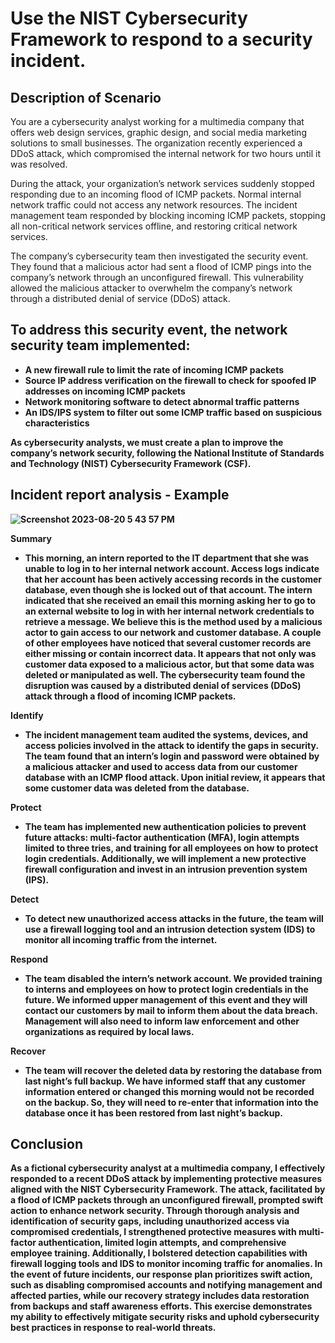<h1>Use the NIST Cybersecurity Framework to respond to a security incident. 
<h2>Description of Scenario</h2>
You are a cybersecurity analyst working for a multimedia company that offers web design services, graphic design, and social media marketing solutions to small businesses. The organization recently experienced a DDoS attack, which compromised the internal network for two hours until it was resolved.

During the attack, your organization’s network services suddenly stopped responding due to an incoming flood of ICMP packets. Normal internal network traffic could not access any network resources. The incident management team responded by blocking incoming ICMP packets, stopping all non-critical network services offline, and restoring critical network services. 

The company’s cybersecurity team then investigated the security event. They found that a malicious actor had sent a flood of ICMP pings into the company’s network through an unconfigured firewall. This vulnerability allowed the malicious attacker to overwhelm the company’s network through a distributed denial of service (DDoS) attack. 

<h2> To address this security event, the network security team implemented:</h2>

- <b>A new firewall rule to limit the rate of incoming ICMP packets</b>
- <b> Source IP address verification on the firewall to check for spoofed IP addresses on incoming ICMP packets</b>
- <b> Network monitoring software to detect abnormal traffic patterns</b>
- <b> An IDS/IPS system to filter out some ICMP traffic based on suspicious characteristics


As cybersecurity analysts, we must create a plan to improve the company’s network security, following the National Institute of Standards and Technology (NIST) Cybersecurity Framework (CSF).

<h2>Incident report analysis - Example</h2>

![Screenshot 2023-08-20 5 43 57 PM](https://github.com/mmedinabet/Use-the-NIST-Cybersecurity-Framework-to-respond-to-a-security-incident/assets/142737434/76ae6e10-cf9f-48ac-af63-bafbe921a87d)


Summary
- <b>This morning, an intern reported to the IT department that she was unable to log in to her internal network account. Access logs indicate that her account has been actively accessing records in the customer database, even though she is locked out of that account. The intern indicated that she received an email this morning asking her to go to an external website to log in with her internal network credentials to retrieve a message. We believe this is the method used by a malicious actor to gain access to our network and customer database. A couple of other employees have noticed that several customer records are either missing or contain incorrect data. It appears that not only was customer data exposed to a malicious actor, but that some data was deleted or manipulated as well. The cybersecurity team found the disruption was caused by a distributed denial of services (DDoS) attack through a flood of incoming ICMP packets.</b>



Identify
- <b> The incident management team audited the systems, devices, and access policies involved in the attack to identify the gaps in security. The team found that an intern’s login and password were obtained by a malicious attacker and used to access data from our customer database with an ICMP flood attack. Upon initial review, it appears that some customer data was deleted from the database. </b>


Protect
- <b> The team has implemented new authentication policies to prevent future attacks: multi-factor authentication (MFA), login attempts limited to three tries, and training for all employees on how to protect login credentials. Additionally, we will implement a new protective firewall configuration and invest in an intrusion prevention system (IPS).</b>


Detect 
- <b> To detect new unauthorized access attacks in the future, the team will use a firewall logging tool and an intrusion detection system (IDS) to monitor all incoming traffic from the internet.</b>

Respond 
- <b> The team disabled the intern’s network account. We provided training to interns and employees on how to protect login credentials in the future. We informed upper management of this event and they will contact our customers by mail to inform them about the data breach. Management will also need to inform law enforcement and other organizations as required by local laws. </b>


Recover
- <b> The team will recover the deleted data by restoring the database from last night’s full backup. We have informed staff that any customer information entered or changed this morning would not be recorded on the backup. So, they will need to re-enter that information into the database once it has been restored from last night’s backup.  </b>
  
<h2>Conclusion</h2>


As a fictional cybersecurity analyst at a multimedia company, I effectively responded to a recent DDoS attack by implementing protective measures aligned with the NIST Cybersecurity Framework. The attack, facilitated by a flood of ICMP packets through an unconfigured firewall, prompted swift action to enhance network security. Through thorough analysis and identification of security gaps, including unauthorized access via compromised credentials, I strengthened protective measures with multi-factor authentication, limited login attempts, and comprehensive employee training. Additionally, I bolstered detection capabilities with firewall logging tools and IDS to monitor incoming traffic for anomalies. In the event of future incidents, our response plan prioritizes swift action, such as disabling compromised accounts and notifying management and affected parties, while our recovery strategy includes data restoration from backups and staff awareness efforts. This exercise demonstrates my ability to effectively mitigate security risks and uphold cybersecurity best practices in response to real-world threats.


